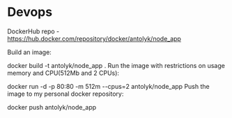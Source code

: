 # Devops
DockerHub repo - https://hub.docker.com/repository/docker/antolyk/node_app

Build an image:

docker build -t antolyk/node_app .
Run the image with restrictions on usage memory and CPU(512Mb and 2 CPUs):

docker run -d -p 80:80 -m 512m --cpus=2 antolyk/node_app
Push the image to my personal docker repository:

docker push antolyk/node_app
